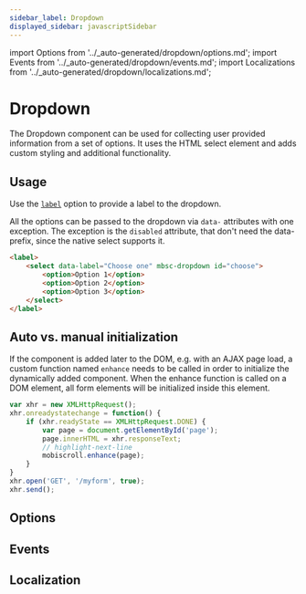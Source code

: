 ```yaml
---
sidebar_label: Dropdown
displayed_sidebar: javascriptSidebar
---
```


import Options from '../\_auto-generated/dropdown/options.md';
import Events from '../\_auto-generated/dropdown/events.md';
import Localizations from '../\_auto-generated/dropdown/localizations.md';

# Dropdown

The Dropdown component can be used for collecting user provided information from a set of options. It uses the HTML select element and adds custom styling and additional functionality.

## Usage

Use the [`label`](#opt-label) option to provide a label to the dropdown.

All the options can be passed to the dropdown via `data-` attributes with one exception. The exception is the `disabled` attribute, that don't need the data- prefix, since the native select supports it.

```html
<label>
    <select data-label="Choose one" mbsc-dropdown id="choose">
        <option>Option 1</option>
        <option>Option 2</option>
        <option>Option 3</option>
    </select>
</label>
```

## Auto vs. manual initialization

If the component is added later to the DOM, e.g. with an AJAX page load, a custom function named `enhance` needs to be called in order to initialize the dynamically added component. When the enhance function is called on a DOM element, all form elements will be initialized inside this element.

```js
var xhr = new XMLHttpRequest();
xhr.onreadystatechange = function() {
    if (xhr.readyState == XMLHttpRequest.DONE) {
        var page = document.getElementById('page');
        page.innerHTML = xhr.responseText;
        // highlight-next-line
        mobiscroll.enhance(page);
    }
}
xhr.open('GET', '/myform', true);
xhr.send();
```

<div className="option-list">

## Options

<Options />

## Events

<Events />

## Localization

<Localizations />

</div>

